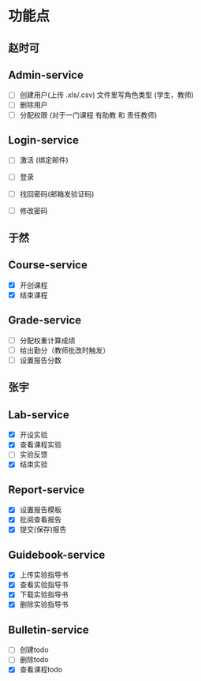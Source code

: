 # 功能点

## 赵时可

## Admin-service
- [ ] 创建用户(上传 .xls/.csv) 文件里写角色类型 (学生，教师)
- [ ] 删除用户
- [ ] 分配权限 (对于一门课程 有助教 和 责任教师)

## Login-service
- [ ] 激活 (绑定邮件)
- [ ] 登录
- [ ] 找回密码(邮箱发验证码)
- [ ] 修改密码


## 于然

## Course-service
- [x] 开创课程
- [x] 结束课程

## Grade-service
- [ ] 分配权重计算成绩
- [ ] 给出勤分（教师批改时触发）
- [ ] 设置报告分数

## 张宇

## Lab-service
- [x] 开设实验 
- [x] 查看课程实验
- [ ] 实验反馈
- [x] 结束实验

## Report-service
- [x] 设置报告模板
- [x] 批阅查看报告
- [x] 提交(保存)报告

## Guidebook-service
- [x] 上传实验指导书
- [x] 查看实验指导书
- [x] 下载实验指导书
- [x] 删除实验指导书

## Bulletin-service
- [ ] 创建todo 
- [ ] 删除todo 
- [x] 查看课程todo 
